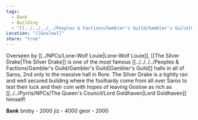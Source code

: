 ```yaml
---
tags:
  - Bank
  - Building
  - "[[../../../../Peoples & Factions/Gambler's Guild/Gambler's Guild|Gambler's Den]]"
Location: "[[Goslow]]"
share: "true"
---
```



Overseen by [[../NPCs/Lone-Wolf Louie|Lone-Wolf Louie]], [[The Silver Drake|The Silver Drake]] is one of the most famous [[../../../../Peoples & Factions/Gambler's Guild/Gambler's Guild|Gambler's Guild]] halls in all of Saros, 2nd only to the massive hall in Rore. The Silver Drake is a tightly ran and well secured building where the foolhardy come from all over Saros to test their luck and their coin with hopes of leaving Goslow as rich as [[../../Pyrris/NPCs/The Queen's Council/Lord Goldhaven|Lord Goldhaven]] himself!

**Bank**
broby - 2000
jiz - 4000
geor - 2000